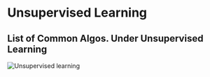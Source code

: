 # Unsupervised Learning 

## List of Common Algos. Under Unsupervised Learning

![Unsupervised learning](https://github.com/rameshjesswani/machine-learning-study/blob/master/unsupervised-learning/unsupervisedAlgos.png)
